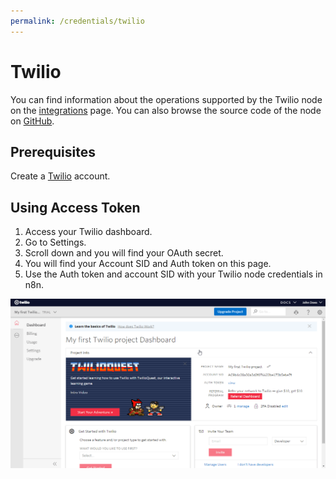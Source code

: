 ```yaml
---
permalink: /credentials/twilio
---
```


# Twilio

You can find information about the operations supported by the Twilio node on the [integrations](https://n8n.io/integrations/n8n-nodes-base.twilio) page. You can also browse the source code of the node on [GitHub](https://github.com/n8n-io/n8n/tree/master/packages/nodes-base/nodes/Twilio).

## Prerequisites

Create a [Twilio](https://twilio.com/) account.

## Using Access Token

1. Access your Twilio dashboard.
2. Go to Settings.
3. Scroll down and you will find your OAuth secret.
4. You will find your Account SID and Auth token on this page.
5. Use the Auth token and account SID with your Twilio node credentials in n8n.

![Getting Twilio credentials](./using-access-token.gif)
